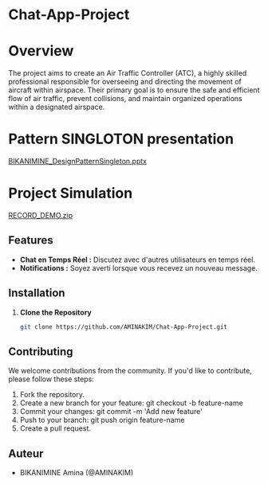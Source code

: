 # Chat-App-Project



# Overview

The project aims to create an Air Traffic Controller (ATC), a highly skilled professional responsible for overseeing and directing the movement of aircraft within airspace. Their primary goal is to ensure the safe and efficient flow of air traffic, prevent collisions, and maintain organized operations within a designated airspace. 


# Pattern SINGLOTON presentation
[BIKANIMINE_DesignPatternSingleton.pptx](https://github.com/AMINAKIM/Chat-App-Project/files/12807920/BIKANIMINE_DesignPatternSingleton.pptx)


# Project Simulation 
[RECORD_DEMO.zip](https://github.com/AMINAKIM/Chat-App-Project/files/12807939/RECORD_DEMO.zip)

 
## Features

- **Chat en Temps Réel :** Discutez avec d'autres utilisateurs en temps réel.
- **Notifications :** Soyez averti lorsque vous recevez un nouveau message.

## Installation

1. **Clone the Repository**

    ```bash
    git clone https://github.com/AMINAKIM/Chat-App-Project.git
    ```

## Contributing
We welcome contributions from the community. If you'd like to contribute, please follow these steps:

1. Fork the repository.
2. Create a new branch for your feature: git checkout -b feature-name
3. Commit your changes: git commit -m 'Add new feature'
4. Push to your branch: git push origin feature-name
5. Create a pull request.

## Auteur
- BIKANIMINE Amina (@AMINAKIM)
